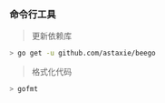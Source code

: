 
### 命令行工具

> 更新依赖库

```bash
> go get -u github.com/astaxie/beego
```


> 格式化代码

```bash
> gofmt
```